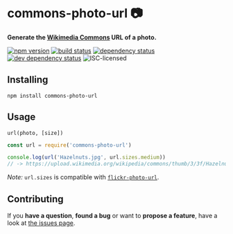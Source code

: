 # commons-photo-url 📷

**Generate the [Wikimedia Commons](https://commons.wikimedia.org/wiki/Main_Page) URL of a photo.**

[![npm version](https://img.shields.io/npm/v/commons-photo-url.svg)](https://www.npmjs.com/package/commons-photo-url)
[![build status](https://img.shields.io/travis/derhuerst/commons-photo-url.svg)](https://travis-ci.org/derhuerst/commons-photo-url)
[![dependency status](https://img.shields.io/david/derhuerst/commons-photo-url.svg)](https://david-dm.org/derhuerst/commons-photo-url)
[![dev dependency status](https://img.shields.io/david/dev/derhuerst/commons-photo-url.svg)](https://david-dm.org/derhuerst/commons-photo-url#info=devDependencies)
![ISC-licensed](https://img.shields.io/github/license/derhuerst/commons-photo-url.svg)


## Installing

```
npm install commons-photo-url
```


## Usage

```
url(photo, [size])
```

```js
const url = require('commons-photo-url')

console.log(url('Hazelnuts.jpg', url.sizes.medium))
// -> https://upload.wikimedia.org/wikipedia/commons/thumb/3/3f/Hazelnuts.jpg/800px-Hazelnuts.jpg
```

*Note:* `url.sizes` is compatible with [`flickr-photo-url`](https://github.com/derhuerst/flickr-photo-url).


## Contributing

If you **have a question**, **found a bug** or want to **propose a feature**, have a look at [the issues page](https://github.com/derhuerst/commons-photo-url/issues).
